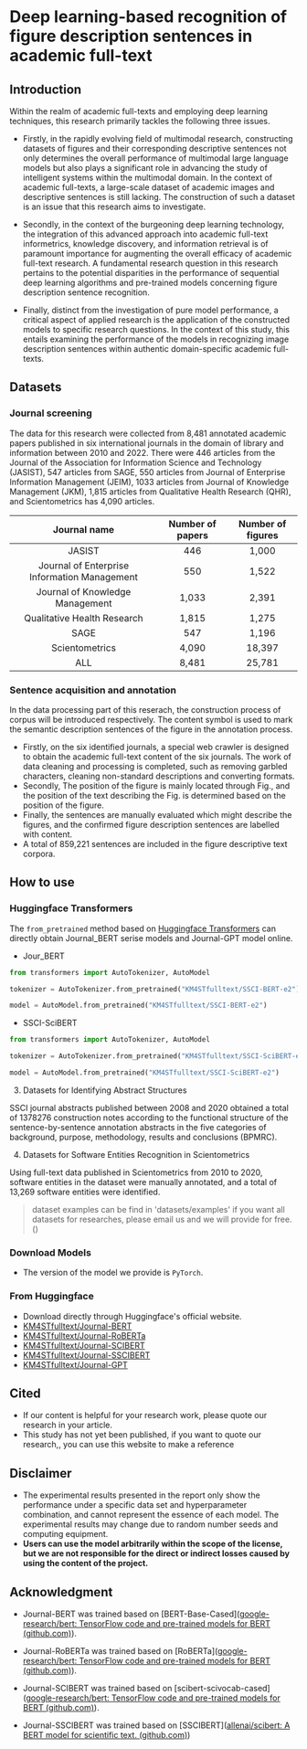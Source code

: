 #  Deep learning-based recognition of figure description sentences in academic full-text

## Introduction

Within the realm of academic full-texts and employing deep learning techniques, this research primarily tackles the following three issues. 
* Firstly, in the rapidly evolving field of multimodal research, constructing datasets of figures and their corresponding descriptive sentences not only determines the overall performance of multimodal large language models but also plays a significant role in advancing the study of intelligent systems within the multimodal domain. In the context of academic full-texts, a large-scale dataset of academic images and descriptive sentences is still lacking. The construction of such a dataset is an issue that this research aims to investigate. 

* Secondly, in the context of the burgeoning deep learning technology, the integration of this advanced approach into academic full-text informetrics, knowledge discovery, and information retrieval is of paramount importance for augmenting the overall efficacy of academic full-text research. A fundamental research question in this research pertains to the potential disparities in the performance of sequential deep learning algorithms and pre-trained models concerning figure description sentence recognition. 

* Finally, distinct from the investigation of pure model performance, a critical aspect of applied research is the application of the constructed models to specific research questions. In the context of this study, this entails examining the performance of the models in recognizing image description sentences within authentic domain-specific academic full-texts.

## Datasets

### Journal screening

The data for this research were collected from 8,481 annotated academic papers published in six international journals in the domain of library and information between 2010 and 2022. There were 446 articles from the Journal of the Association for Information Science and Technology (JASIST), 547 articles from SAGE, 550 articles from Journal of Enterprise Information Management (JEIM), 1033 articles from Journal of Knowledge Management (JKM), 1,815 articles from Qualitative Health Research (QHR), and Scientometrics has 4,090 articles. 

|Journal name|Number of papers|Number of figures|
|:--:|:--:|:--:|
|JASIST|446|1,000|
|Journal of Enterprise Information Management|550|1,522|
|Journal of Knowledge Management|1,033|2,391|
|Qualitative Health Research|1,815|1,275|
|SAGE|547|1,196|
|Scientometrics|4,090|18,397|
|ALL|8,481|25,781|

### Sentence acquisition and annotation

In the data processing part of this reserach, the construction process of corpus will be introduced respectively. The <FD>content</FD> symbol is used to mark the semantic description sentences of the figure in the annotation process. 

* Firstly, on the six identified journals, a special web crawler is designed to obtain the academic full-text content of the six journals. The work of data cleaning and processing is completed, such as removing garbled characters, cleaning non-standard descriptions and converting formats. 
* Secondly, The position of the figure is mainly located through Fig., and the position of the text describing the Fig. is determined based on the position of the figure. 
* Finally, the sentences are manually evaluated which might describe the figures, and the confirmed figure description sentences are labelled with <FD>content</FD>.
 * A total of 859,221 sentences are included in the figure descriptive text corpora.

##  How to use

### Huggingface Transformers 

The `from_pretrained` method based on [Huggingface Transformers](https://github.com/huggingface/transformers) can directly obtain Journal_BERT serise models and Journal-GPT model online. 


- Jour_BERT

```python
from transformers import AutoTokenizer, AutoModel

tokenizer = AutoTokenizer.from_pretrained("KM4STfulltext/SSCI-BERT-e2")

model = AutoModel.from_pretrained("KM4STfulltext/SSCI-BERT-e2")
```

- SSCI-SciBERT

```python
from transformers import AutoTokenizer, AutoModel

tokenizer = AutoTokenizer.from_pretrained("KM4STfulltext/SSCI-SciBERT-e2")

model = AutoModel.from_pretrained("KM4STfulltext/SSCI-SciBERT-e2")
```


3. Datasets for Identifying Abstract Structures 

SSCI journal abstracts published between 2008 and 2020 obtained a total of 1378276 construction notes according to the functional structure of the sentence-by-sentence annotation abstracts in the five categories of background, purpose, methodology, results and conclusions (BPMRC).

4. Datasets for Software Entities Recognition in Scientometrics 

Using full-text data published in Scientometrics from 2010 to 2020, software entities in the dataset were manually annotated, and a total of 13,269 software entities were identified.
> dataset examples can be find in 'datasets/examples'
> if you want all datasets for researches, please email us and we will provide for free.()
### Download Models

- The version of the model we provide is `PyTorch`. 

### From Huggingface 

- Download directly through Huggingface's official website. 
- [KM4STfulltext/Journal-BERT](https://huggingface.co/KM4STfulltext/Journal-BERT)
- [KM4STfulltext/Journal-RoBERTa](https://huggingface.co/KM4STfulltext/Journal-Roberta)
- [KM4STfulltext/Journal-SCIBERT](https://huggingface.co/KM4STfulltext/Journal-SCIBERT)
- [KM4STfulltext/Journal-SSCIBERT](https://huggingface.co/KM4STfulltext/Journal-SSCIBERT)
- [KM4STfulltext/Journal-GPT](https://huggingface.co/KM4STfulltext/Journal-GPT)


## Cited

- If our content is helpful for your research work, please quote our research in your article. 
- This study has not yet been published, if you want to quote our research,, you can use this website to make a reference 

## Disclaimer

- The experimental results presented in the report only show the performance under a specific data set and hyperparameter combination, and cannot represent the essence of each model. The experimental results may change due to random number seeds and computing equipment. 
- **Users can use the model arbitrarily within the scope of the license, but we are not responsible for the direct or indirect losses caused by using the content of the project.** 


##  Acknowledgment

- Journal-BERT was trained based on [BERT-Base-Cased]([google-research/bert: TensorFlow code and pre-trained models for BERT (github.com)](https://github.com/google-research/bert)).
- Journal-RoBERTa was trained based on [RoBERTa]([google-research/bert: TensorFlow code and pre-trained models for BERT (github.com)](https://github.com/google-research/bert)).
- Journal-SCIBERT was trained based on [scibert-scivocab-cased]([google-research/bert: TensorFlow code and pre-trained models for BERT (github.com)](https://github.com/google-research/bert)).

- Journal-SSCIBERT was trained based on [SSCIBERT]([allenai/scibert: A BERT model for scientific text. (github.com)](https://github.com/allenai/scibert))

